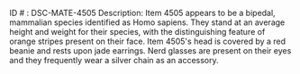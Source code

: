 ID # : DSC-MATE-4505
Description: Item 4505 appears to be a bipedal, mammalian species identified as Homo sapiens. They stand at an average height and weight for their species, with the distinguishing feature of orange stripes present on their face. Item 4505's head is covered by a red beanie and rests upon jade earrings. Nerd glasses are present on their eyes and they frequently wear a silver chain as an accessory.
